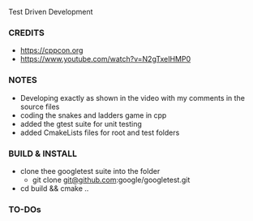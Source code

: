 Test Driven Development

### CREDITS
- https://cppcon.org
- https://www.youtube.com/watch?v=N2gTxeIHMP0

### NOTES
- Developing exactly as shown in the video with my comments in the source files
- coding the snakes and ladders game in cpp
- added the gtest suite for unit testing
- added CmakeLists files for root and test folders

### BUILD & INSTALL
- clone thee googletest suite into the folder
    - git clone git@github.com:google/googletest.git
- cd build && cmake ..

### TO-DOs
